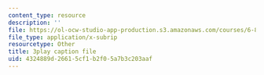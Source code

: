 ```yaml
---
content_type: resource
description: ''
file: https://ol-ocw-studio-app-production.s3.amazonaws.com/courses/6-832-underactuated-robotics-spring-2009/4324889d26615cf1b2f05a7b3c203aaf_oWr1_LybOZI.vtt
file_type: application/x-subrip
resourcetype: Other
title: 3play caption file
uid: 4324889d-2661-5cf1-b2f0-5a7b3c203aaf
---
```

